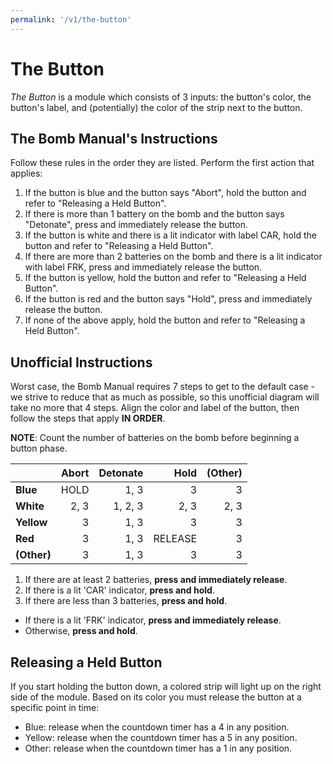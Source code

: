 ```yaml
---
permalink: '/v1/the-button'
---
```

# The Button

_The Button_ is a module which consists of 3 inputs: the button's color, the button's label, and (potentially) the color of the strip next to the button.

## The Bomb Manual's Instructions

Follow these rules in the order they are listed. Perform the first action that applies:

1. If the button is blue and the button says "Abort", hold the button and refer to "Releasing a Held Button".
2. If there is more than 1 battery on the bomb and the button says "Detonate", press and immediately release the button.
3. If the button is white and there is a lit indicator with label CAR, hold the button and refer to "Releasing a Held Button".
4. If there are more than 2 batteries on the bomb and there is a lit indicator with label FRK, press and immediately release the button.
5. If the button is yellow, hold the button and refer to "Releasing a Held Button".
6. If the button is red and the button says "Hold", press and immediately release the button.
7. If none of the above apply, hold the button and refer to "Releasing a Held Button".

## Unofficial Instructions

Worst case, the Bomb Manual requires 7 steps to get to the default case - we strive to reduce that as much as possible, so this unofficial diagram will take no more that 4 steps. Align the color and label of the button, then follow the steps that apply **IN ORDER**.

**NOTE**: Count the number of batteries on the bomb before beginning a button phase. 

|           |Abort|Detonate|Hold   |(Other)|
|:----------|----:|-------:|------:|------:|
|   **Blue**|HOLD |1, 3    |3      |3      |
|  **White**|2, 3 |1, 2, 3 |2, 3   |2, 3   |
| **Yellow**|3    |1, 3    |3      |3      |
|    **Red**|3    |1, 3    |RELEASE|3      |
|**(Other)**|3    |1, 3    |3      |3      |

1. If there are at least 2 batteries, **press and immediately release**.<!-- DETONATE -->
2. If there is a lit 'CAR' indicator, **press and hold**.<!-- WHITE -->
3. If there are less than 3 batteries, **press and hold**.<!-- FRK -->
  - If there is a lit 'FRK' indicator, **press and immediately release**.
  - Otherwise, **press and hold**.

## Releasing a Held Button

If you start holding the button down, a colored strip will light up on the right side of the module. Based on its color you must release the button at a specific point in time:

* Blue: release when the countdown timer has a 4 in any position.
* Yellow: release when the countdown timer has a 5 in any position.
* Other: release when the countdown timer has a 1 in any position.
